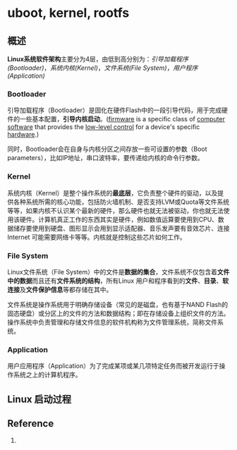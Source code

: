 # uboot, kernel, rootfs

## 概述

**Linux系统软件架构**主要分为4层，由低到高分别为：*引导加载程序(Bootloader)*，*系统内核(Kernel)*，*文件系统(File System)*，*用户程序(Application)*

### Bootloader

引导加载程序（Bootloader）是固化在硬件Flash中的一段引导代码，用于完成硬件的一些基本配置，**引导内核启动**。([firmware](https://en.wikipedia.org/wiki/Firmware) is a specific class of [computer software](https://en.wikipedia.org/wiki/Computer_software) that provides the [low-level control](https://en.wikipedia.org/wiki/High-_and_low-level) for a device's specific [hardware](https://en.wikipedia.org/wiki/Computer_hardware).)

同时，Bootloader会在自身与内核分区之间存放一些可设置的参数（Boot parameters），比如IP地址，串口波特率，要传递给内核的命令行参数。

### Kernel

系统内核（Kernel）是整个操作系统的**最底层**，它负责整个硬件的驱动，以及提供各种系统所需的核心功能，包括防火墙机制、是否支持LVM或Quota等文件系统等等，如果内核不认识某个最新的硬件，那么硬件也就无法被驱动，你也就无法使用该硬件。计算机真正工作的东西其实是硬件，例如数值运算要使用到CPU、数据储存要使用到硬盘、图形显示会用到显示适配器、音乐发声要有音效芯片、连接Internet 可能需要网络卡等等。内核就是控制这些芯片如何工作。

### File System

Linux文件系统（File System）中的文件是**数据的集合**，文件系统不仅包含着**文件中的数据**而且还有**文件系统的结构**，所有Linux 用户和程序看到的**文件**、**目录**、**软连接**及**文件保护信息**等都存储在其中。

文件系统是操作系统用于明确存储设备（常见的是磁盘，也有基于NAND Flash的固态硬盘）或分区上的文件的方法和数据结构；即在存储设备上组织文件的方法。操作系统中负责管理和存储文件信息的软件机构称为文件管理系统，简称文件系统。

### Application

用户应用程序（Application）为了完成某项或某几项特定任务而被开发运行于操作系统之上的计算机程序。

## Linux 启动过程





## Reference

1. 
